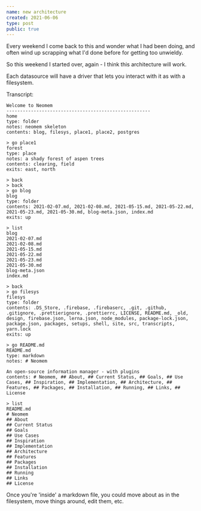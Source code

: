 ```yaml
---
name: new architecture
created: 2021-06-06
type: post
public: true
---
```


Every weekend I come back to this and wonder what I had been doing, and often wind up scrapping what I'd done before for getting too unwieldy.

So this weekend I started over, again - I think this architecture will work.

Each datasource will have a driver that lets you interact with it as with a filesystem.

Transcript:

    Welcome to Neomem
    -----------------------------------------------------
    home
    type: folder
    notes: neomem skeleton
    contents: blog, filesys, place1, place2, postgres

    > go place1
    forest
    type: place
    notes: a shady forest of aspen trees
    contents: clearing, field
    exits: east, north

    > back
    > back
    > go blog
    blog
    type: folder
    contents: 2021-02-07.md, 2021-02-08.md, 2021-05-15.md, 2021-05-22.md, 2021-05-23.md, 2021-05-30.md, blog-meta.json, index.md
    exits: up

    > list
    blog
    2021-02-07.md
    2021-02-08.md
    2021-05-15.md
    2021-05-22.md
    2021-05-23.md
    2021-05-30.md
    blog-meta.json
    index.md

    > back
    > go filesys
    filesys
    type: folder
    contents: .DS_Store, .firebase, .firebaserc, .git, .github, .gitignore, .prettierignore, .prettierrc, LICENSE, README.md, _old, design, firebase.json, lerna.json, node_modules, package-lock.json, package.json, packages, setups, shell, site, src, transcripts, yarn.lock
    exits: up

    > go README.md
    README.md
    type: markdown
    notes: # Neomem

    An open-source information manager - with plugins
    contents: # Neomem, ## About, ## Current Status, ## Goals, ## Use Cases, ## Inspiration, ## Implementation, ## Architecture, ## Features, ## Packages, ## Installation, ## Running, ## Links, ## License

    > list
    README.md
    # Neomem
    ## About
    ## Current Status
    ## Goals
    ## Use Cases
    ## Inspiration
    ## Implementation
    ## Architecture
    ## Features
    ## Packages
    ## Installation
    ## Running
    ## Links
    ## License

Once you're 'inside' a markdown file, you could move about as in the filesystem, move things around, edit them, etc.

